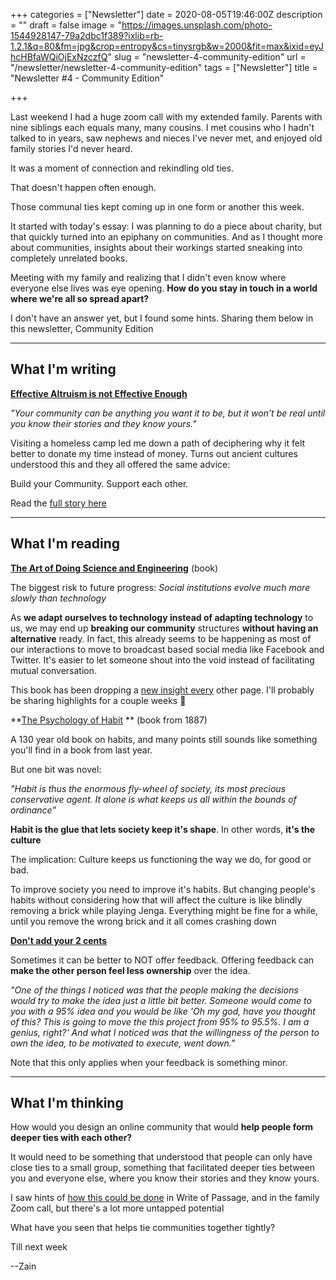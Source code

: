 +++
categories = ["Newsletter"]
date = 2020-08-05T19:46:00Z
description = ""
draft = false
image = "https://images.unsplash.com/photo-1544928147-79a2dbc1f389?ixlib=rb-1.2.1&q=80&fm=jpg&crop=entropy&cs=tinysrgb&w=2000&fit=max&ixid=eyJhcHBfaWQiOjExNzczfQ"
slug = "newsletter-4-community-edition"
url = "/newsletter/newsletter-4-community-edition"
tags = ["Newsletter"]
title = "Newsletter #4 - Community Edition"

+++


Last weekend I had a huge zoom call with my extended family. Parents with nine siblings each equals many, many cousins. I met cousins who I hadn't talked to in years, saw nephews and nieces I've never met, and enjoyed old family stories I'd never heard.

It was a moment of connection and rekindling old ties.

That doesn't happen often enough.

Those communal ties kept coming up in one form or another this week.

It started with today's essay: I was planning to do a piece about charity, but that quickly turned into an epiphany on communities. And as I thought more about communities, insights about their workings started sneaking into completely unrelated books.

Meeting with my family and realizing that I didn't even know where everyone else lives was eye opening. **How do you stay in touch in a world where we're all so spread apart?**

I don't have an answer yet, but I found some hints. Sharing them below in this newsletter, Community Edition

---

## What I'm writing

**[Effective Altruism is not Effective Enough](__GHOST_URL__/blog/the-most-effective-altruism/)**

_"Your community can be anything you want it to be, but it won’t be real until you know their stories and they know yours."_

Visiting a homeless camp led me down a path of deciphering why it felt better to donate my time instead of money. Turns out ancient cultures understood this and they all offered the same advice:

Build your Community. Support each other.

Read the [full story here](__GHOST_URL__/blog/the-most-effective-altruism/)

---

## What I'm reading

[**The Art of Doing Science and Engineering**](https://www.amazon.com/Art-Doing-Science-Engineering-Learning/dp/1732265178) (book)

The biggest risk to future progress: _Social institutions evolve much more slowly than technology_

As **we adapt ourselves to technology instead of adapting technology** to us, we may end up **breaking our community** structures **without having an alternative** ready. In fact, this already seems to be happening as most of our interactions to move to broadcast based social media like Facebook and Twitter. It's easier to let someone shout into the void instead of facilitating mutual conversation.

This book has been dropping a [new insight every](https://twitter.com/ZainRzv/status/1289964671563214848) other page.  I'll probably be sharing highlights for a couple weeks 🙂

**[The Psychology of Habit](https://www.brainpickings.org/2012/09/25/william-james-on-habit/) ** (book from 1887)

A 130 year old book on habits, and many points still sounds like something you'll find in a book from last year.

But one bit was novel:

_"Habit is thus the enormous fly-wheel of society, its most precious conservative agent. It alone is what keeps us all within the bounds of ordinance"_

**Habit is the glue that lets society keep it's shape**. In other words, **it's the culture**

The implication: Culture keeps us functioning the way we do, for good or bad.

To improve society you need to improve it's habits. But changing people's habits without considering how that will affect the culture is like blindly removing a brick while playing Jenga. Everything might be fine for a while, until you remove the wrong brick and it all comes crashing down

**[Don't add your 2 cents](https://sivers.org/2c)**

Sometimes it can be better to NOT offer feedback.  Offering feedback can **make the other person feel less ownership** over the idea.

_"One of the things I noticed was that the people making the decisions would try to make the idea just a little bit better. Someone would come to you with a 95% idea and you would be like 'Oh my god, have you thought of this? This is going to move the this project from 95% to 95.5%. I am a genius, right?' And what I noticed was that the willingness of the person to own the idea, to be motivated to execute, went down."_

Note that this only applies when your feedback is something minor.

---

## What I'm thinking

How would you design an online community that would **help people form deeper ties with each other?**

It would need to be something that understood that people can only have close ties to a small group, something that facilitated deeper ties between you and everyone else, where you know their stories and they know yours.

I saw hints of [how this could be done](__GHOST_URL__/blog/the-most-effective-altruism/#community-is-key) in Write of Passage, and in the family Zoom call, but there's a lot more untapped potential

What have you seen that helps tie communities together tightly?

Till next week

--Zain

